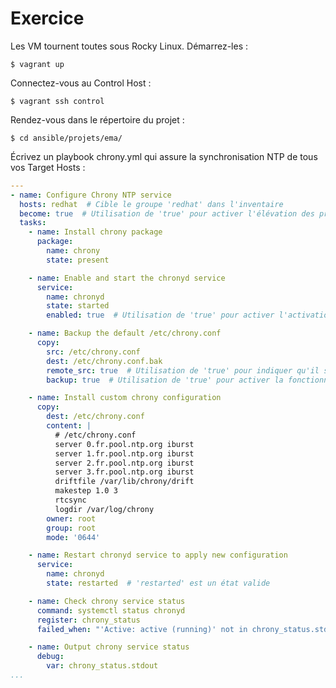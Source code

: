 # Exercice

Les VM tournent toutes sous Rocky Linux. Démarrez-les :

```$ vagrant up```

Connectez-vous au Control Host :

```$ vagrant ssh control```

Rendez-vous dans le répertoire du projet :

```$ cd ansible/projets/ema/```

Écrivez un playbook chrony.yml qui assure la synchronisation NTP de tous vos Target Hosts :

```yml
---
- name: Configure Chrony NTP service
  hosts: redhat  # Cible le groupe 'redhat' dans l'inventaire
  become: true  # Utilisation de 'true' pour activer l'élévation des privilèges
  tasks:
    - name: Install chrony package
      package:
        name: chrony
        state: present

    - name: Enable and start the chronyd service
      service:
        name: chronyd
        state: started
        enabled: true  # Utilisation de 'true' pour activer l'activation du service au démarrage

    - name: Backup the default /etc/chrony.conf
      copy:
        src: /etc/chrony.conf
        dest: /etc/chrony.conf.bak
        remote_src: true  # Utilisation de 'true' pour indiquer qu'il s'agit d'une source distante
        backup: true  # Utilisation de 'true' pour activer la fonctionnalité de sauvegarde

    - name: Install custom chrony configuration
      copy:
        dest: /etc/chrony.conf
        content: |
          # /etc/chrony.conf
          server 0.fr.pool.ntp.org iburst
          server 1.fr.pool.ntp.org iburst
          server 2.fr.pool.ntp.org iburst
          server 3.fr.pool.ntp.org iburst
          driftfile /var/lib/chrony/drift
          makestep 1.0 3
          rtcsync
          logdir /var/log/chrony
        owner: root
        group: root
        mode: '0644'

    - name: Restart chronyd service to apply new configuration
      service:
        name: chronyd
        state: restarted  # 'restarted' est un état valide

    - name: Check chrony service status
      command: systemctl status chronyd
      register: chrony_status
      failed_when: "'Active: active (running)' not in chrony_status.stdout"

    - name: Output chrony service status
      debug:
        var: chrony_status.stdout
...
```
